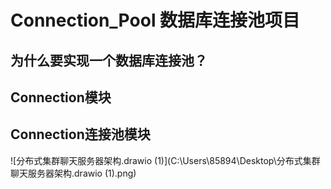 # Connection_Pool 数据库连接池项目

## 为什么要实现一个数据库连接池？

## Connection模块

## Connection连接池模块
![分布式集群聊天服务器架构.drawio (1)](C:\Users\85894\Desktop\分布式集群聊天服务器架构.drawio (1).png)
